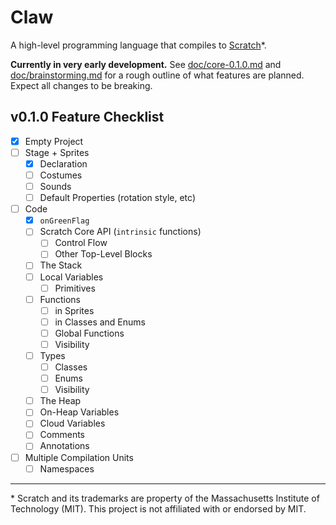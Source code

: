 # Claw

A high-level programming language that compiles to [Scratch](https://scratch.mit.edu/)*.

**Currently in very early development.** See
[doc/core-0.1.0.md](https://github.com/Arc-blroth/claw-lang/blob/master/doc/core-0.1.0.md)
and [doc/brainstorming.md](https://github.com/Arc-blroth/claw-lang/blob/master/doc/brainstorming.md)
for a rough outline of what features are planned. Expect all changes to be breaking.

## v0.1.0 Feature Checklist

- [x] Empty Project
- [ ] Stage + Sprites
    - [x] Declaration
    - [ ] Costumes
    - [ ] Sounds
    - [ ] Default Properties (rotation style, etc)
- [ ] Code
    - [x] `onGreenFlag`
    - [ ] Scratch Core API (`intrinsic` functions)
        - [ ] Control Flow
        - [ ] Other Top-Level Blocks
    - [ ] The Stack
    - [ ] Local Variables
        - [ ] Primitives
    - [ ] Functions
        - [ ] in Sprites
        - [ ] in Classes and Enums
        - [ ] Global Functions
        - [ ] Visibility
    - [ ] Types
        - [ ] Classes
        - [ ] Enums
        - [ ] Visibility
    - [ ] The Heap
    - [ ] On-Heap Variables
    - [ ] Cloud Variables
    - [ ] Comments
    - [ ] Annotations
- [ ] Multiple Compilation Units
    - [ ] Namespaces

---

&ast; Scratch and its trademarks are property of the Massachusetts Institute of Technology (MIT). This project is not
affiliated with or endorsed by MIT.